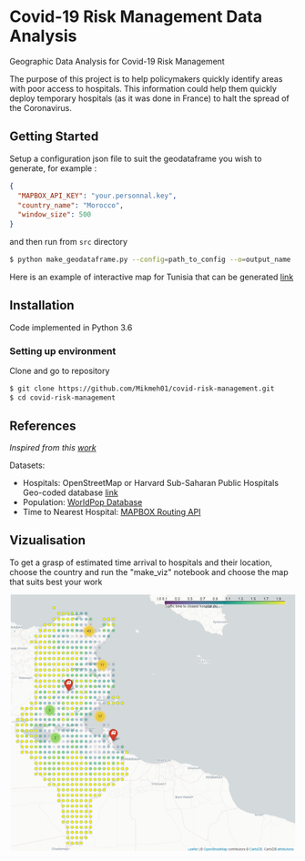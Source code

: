 # Covid-19 Risk Management Data Analysis

Geographic Data Analysis for Covid-19 Risk Management

The purpose of this project is to help policymakers quickly identify areas with poor access to hospitals. This information could help them quickly deploy temporary hospitals (as it was done in France) to halt the spread of the Coronavirus.

## Getting Started

Setup a configuration json file to suit the geodataframe you wish to generate, for example :

```json
{
  "MAPBOX_API_KEY": "your.personnal.key",
  "country_name": "Morocco",
  "window_size": 500
}
```

and then run from `src` directory
```bash
$ python make_geodataframe.py --config=path_to_config --o=output_name
```

Here is an example of interactive map for Tunisia that can be generated [link](https://rawcdn.githack.com/Mikmeh01/covid-risk-management/d1452b1c3e63f90215ca4be850747224e3877a4c/chloropeth_TUN.html)
## Installation
Code implemented in Python 3.6

### Setting up environment

Clone and go to repository

``` 
$ git clone https://github.com/Mikmeh01/covid-risk-management.git
$ cd covid-risk-management
```


## References

_Inspired from this [work](https://github.com/datapartnership/covid19/blob/master/accessibility-Spain.ipynb)_

Datasets:
- Hospitals: OpenStreetMap or Harvard Sub-Saharan Public Hospitals Geo-coded database [link](https://dataverse.harvard.edu/dataset.xhtml?persistentId=doi:10.7910/DVN/JTL9VY)
- Population: [WorldPop Database](https://www.worldpop.org/)
- Time to Nearest Hospital: [MAPBOX Routing API](https://www.mapbox.com/)

## Vizualisation

To get a grasp of estimated time arrival to hospitals and their location, choose the country and run the "make_viz" notebook and choose the map that suits best your work

<p align="center">
<img src="https://github.com/Mikmeh01/covid-risk-management/blob/master/Viz_Tunisia.png" width="500"/>
</p>
 
